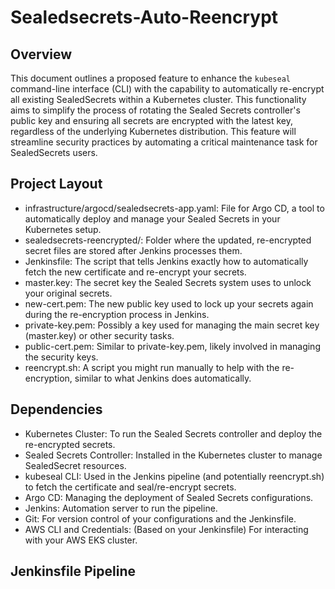 # Sealedsecrets-Auto-Reencrypt

## Overview
  This document outlines a proposed feature to enhance the `kubeseal` command-line interface (CLI) with the capability to automatically re-encrypt all existing SealedSecrets within   a Kubernetes cluster. This functionality aims to simplify the process of rotating the Sealed Secrets controller's public key and ensuring all secrets are encrypted with the         latest key, regardless of the underlying Kubernetes distribution. This feature will streamline security practices by automating a critical maintenance task for 
  SealedSecrets users.

## Project Layout
  - infrastructure/argocd/sealedsecrets-app.yaml: File for Argo CD, a tool to automatically deploy and manage your Sealed Secrets in your Kubernetes setup.
  - sealedsecrets-reencrypted/: Folder where the updated, re-encrypted secret files are stored after Jenkins processes them.
  - Jenkinsfile: The script that tells Jenkins exactly how to automatically fetch the new certificate and re-encrypt your secrets.
  - master.key: The secret key the Sealed Secrets system uses to unlock your original secrets.
  - new-cert.pem: The new public key used to lock up your secrets again during the re-encryption process in Jenkins.
  - private-key.pem: Possibly a key used for managing the main secret key (master.key) or other security tasks.
  - public-cert.pem: Similar to private-key.pem, likely involved in managing the security keys.
  - reencrypt.sh: A script you might run manually to help with the re-encryption, similar to what Jenkins does automatically.

## Dependencies
  - Kubernetes Cluster: To run the Sealed Secrets controller and deploy the re-encrypted secrets.
  - Sealed Secrets Controller: Installed in the Kubernetes cluster to manage SealedSecret resources.
  - kubeseal CLI: Used in the Jenkins pipeline (and potentially reencrypt.sh) to fetch the certificate and seal/re-encrypt secrets.
  - Argo CD: Managing the deployment of Sealed Secrets configurations.
  - Jenkins: Automation server to run the pipeline.
  - Git: For version control of your configurations and the Jenkinsfile.
  - AWS CLI and Credentials: (Based on your Jenkinsfile) For interacting with your AWS EKS cluster.

## Jenkinsfile Pipeline
